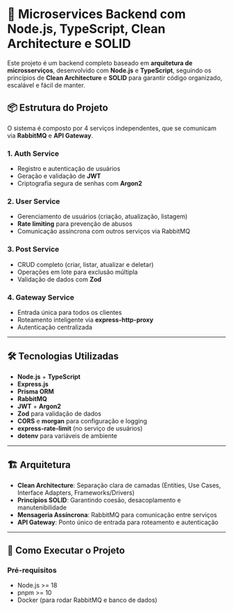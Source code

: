 # 🚀 Microservices Backend com Node.js, TypeScript, Clean Architecture e SOLID

Este projeto é um backend completo baseado em **arquitetura de microsserviços**, desenvolvido com **Node.js** e **TypeScript**, seguindo os princípios de **Clean Architecture** e **SOLID** para garantir código organizado, escalável e fácil de manter.

## 📦 Estrutura do Projeto

O sistema é composto por 4 serviços independentes, que se comunicam via **RabbitMQ** e **API Gateway**.

### **1. Auth Service**
- Registro e autenticação de usuários
- Geração e validação de **JWT**
- Criptografia segura de senhas com **Argon2**

### **2. User Service**
- Gerenciamento de usuários (criação, atualização, listagem)
- **Rate limiting** para prevenção de abusos
- Comunicação assíncrona com outros serviços via RabbitMQ

### **3. Post Service**
- CRUD completo (criar, listar, atualizar e deletar)
- Operações em lote para exclusão múltipla
- Validação de dados com **Zod**

### **4. Gateway Service**
- Entrada única para todos os clientes
- Roteamento inteligente via **express-http-proxy**
- Autenticação centralizada

---

## 🛠 Tecnologias Utilizadas

- **Node.js** + **TypeScript**
- **Express.js**
- **Prisma ORM**
- **RabbitMQ**
- **JWT** + **Argon2**
- **Zod** para validação de dados
- **CORS** e **morgan** para configuração e logging
- **express-rate-limit** (no serviço de usuários)
- **dotenv** para variáveis de ambiente

---

## 🏗 Arquitetura

- **Clean Architecture**: Separação clara de camadas (Entities, Use Cases, Interface Adapters, Frameworks/Drivers)
- **Princípios SOLID**: Garantindo coesão, desacoplamento e manutenibilidade
- **Mensageria Assíncrona**: RabbitMQ para comunicação entre serviços
- **API Gateway**: Ponto único de entrada para roteamento e autenticação


---

## 🚀 Como Executar o Projeto

### Pré-requisitos
- Node.js >= 18
- pnpm >= 10
- Docker (para rodar RabbitMQ e banco de dados)

